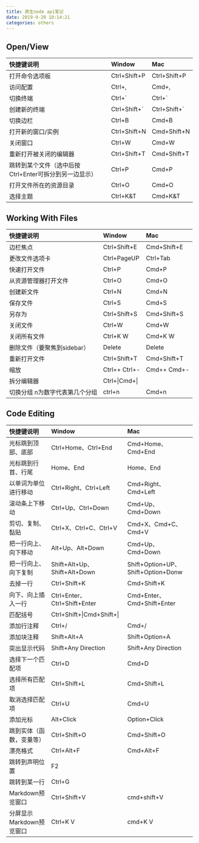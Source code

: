 ```yaml
---
title: 原生node api笔记 
date: 2019-9-20 10:14:21
categories: others
---
```

## Open/View
|快捷键说明|Window|Mac|
|:--|:--|:--|
|打开命令选项板|Ctrl+Shift+P|Ctrl+Shift+P|
|访问配置|Ctrl+,|Cmd+,|
|切换终端|Ctrl+\`|Ctrl+\`|
|创建新的终端|Ctrl+Shift+\`|Ctrl+Shift+\`|
|切换边栏|Ctrl+B|Cmd+B|
|打开新的窗口/实例|Ctrl+Shift+N|Cmd+Shift+N|
|关闭窗口|Ctrl+W|Cmd+W|
|重新打开被关闭的编辑器|Ctrl+Shift+T|Cmd+Shift+T|
|跳转到某个文件（选中后按Ctrl+Enter可拆分到另一边显示）|Ctrl+P|Cmd+P|
|打开文件所在的资源目录|Ctrl+O|Cmd+O|
|选择主题|Ctrl+K&T|Cmd+K&T|
## Working With Files
|快捷键说明|Window|Mac|
|:--|:--|:--|
|边栏焦点|Ctrl+Shift+E|Cmd+Shift+E|
|更改文件选项卡|Ctrl+PageUP|Ctrl+Tab|
|快速打开文件|Ctrl+P|Cmd+P|
|从资源管理器打开文件|Ctrl+O|Cmd+O|
|创建新文件|Ctrl+N|Cmd+N|
|保存文件|Ctrl+S|Cmd+S|
|另存为|Ctrl+Shift+S|Cmd+Shift+S|
|关闭文件|Ctrl+W|Cmd+W|
|关闭所有文件|Ctrl+K W|Cmd+K W|
|删除文件（要聚焦到sidebar）|Delete|Delete|
|重新打开文件|Ctrl+Shift+T|Cmd+Shift+T|
|缩放|Ctrl++ Ctrl+-|Cmd++ Cmd+-|
|拆分编辑器|Ctrl+\\|Cmd+\\|
|切换分组 n为数字代表第几个分组|ctrl+n|Cmd+n|

## Code Editing
|快捷键说明|Window|Mac|
|:--|:--|:--|
|光标跳到顶部、底部|Ctrl+Home、Ctrl+End|Cmd+Home、Cmd+End|
|光标跳到行首、行尾|Home、End|Home、End|
|以单词为单位进行移动|Ctrl+Right、Ctrl+Left|Cmd+Right、Cmd+Left|
|滚动条上下移动|Ctrl+Up、Ctrl+Down|Cmd+Up、Cmd+Down|
|剪切、复制、黏贴|Ctrl+X、Ctrl+C、Ctrl+V|Cmd+X、Cmd+C、Cmd+V|
|把一行向上、向下移动|Alt+Up、Alt+Down|Cmd+Up、Cmd+Down|
|把一行向上、向下复制|Shift+Alt+Up、Shift+Alt+Down|Shift+Option+UP、Shift+Option+Donw|
|去掉一行|Ctrl+Shift+K|Cmd+Shift+K|
|向下、向上插入一行|Ctrl+Enter、Ctrl+Shift+Enter|Cmd+Enter、Cmd+Shift+Enter|
|匹配括号|Ctrl+Shift+\\|Cmd+Shift+\\|
|添加行注释|Ctrl+/|Cmd+/|
|添加块注释|Shift+Alt+A|Shift+Option+A|
|突出显示代码|Shift+Any Direction|Shift+Any Direction|
|选择下一个匹配项|Ctrl+D|Cmd+D|
|选择所有匹配项|Ctrl+Shift+L|Cmd+Shift+L|
|取消选择匹配项|Ctrl+U|Cmd+U|
|添加光标|Alt+Click|Option+Click|
|跳到实体（函数，变量等）|Ctrl+Shift+O|Cmd+Shift+O|
|漂亮格式|Ctrl+Alt+F|Cmd+Alt+F|
|跳转到声明位置|F2|
|跳转到某一行|Ctrl+G|
|Markdown预览窗口|Ctrl+Shift+V|cmd+shift+V|
|分屏显示Markdown预览窗口|Ctrl+K V|cmd+K V|
